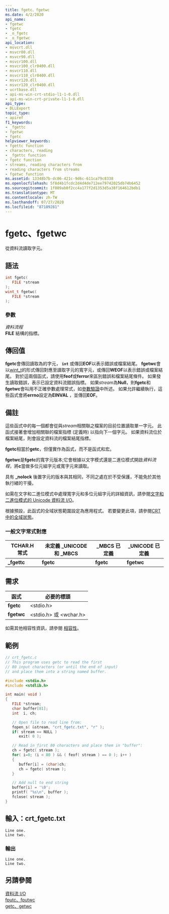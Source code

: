 ```yaml
---
title: fgetc、fgetwc
ms.date: 4/2/2020
api_name:
- fgetwc
- fgetc
- _o_fgetc
- _o_fgetwc
api_location:
- msvcrt.dll
- msvcr80.dll
- msvcr90.dll
- msvcr100.dll
- msvcr100_clr0400.dll
- msvcr110.dll
- msvcr110_clr0400.dll
- msvcr120.dll
- msvcr120_clr0400.dll
- ucrtbase.dll
- api-ms-win-crt-stdio-l1-1-0.dll
- api-ms-win-crt-private-l1-1-0.dll
api_type:
- DLLExport
topic_type:
- apiref
f1_keywords:
- _fgettc
- fgetwc
- fgetc
helpviewer_keywords:
- fgettc function
- characters, reading
- _fgettc function
- fgetc function
- streams, reading characters from
- reading characters from streams
- fgetwc function
ms.assetid: 13348b7b-dc86-421c-9d6c-611ca79c8338
ms.openlocfilehash: 5f8d4b1fcdc2d4d4de712ee79742025db74b6452
ms.sourcegitcommit: 1f009ab0f2cc4a177f2d1353d5a38f164612bdb1
ms.translationtype: MT
ms.contentlocale: zh-TW
ms.lasthandoff: 07/27/2020
ms.locfileid: "87189281"
---
```

# <a name="fgetc-fgetwc"></a>fgetc、fgetwc

從資料流讀取字元。

## <a name="syntax"></a>語法

```C
int fgetc(
   FILE *stream
);
wint_t fgetwc(
   FILE *stream
);
```

### <a name="parameters"></a>參數

*資料流程*<br/>
**FILE** 結構的指標。

## <a name="return-value"></a>傳回值

**fgetc**會傳回讀取為的字元， **`int`** 或傳回**EOF**以表示錯誤或檔案結尾。 **fgetwc**會以[wint_t](../../c-runtime-library/standard-types.md)的形式傳回對應至讀取字元的寬字元，或傳回**WEOF**以表示錯誤或檔案結尾。 對於這兩個函式，請使用**feof**或**ferror**來區別錯誤和檔案結尾條件。 如果發生讀取錯誤，表示已設定資料流錯誤指標。 如果*stream*為**Null**，則**fgetc**和**fgetwc**會叫用不正確參數處理常式，如[參數驗證](../../c-runtime-library/parameter-validation.md)中所述。 如果允許繼續執行，這些函式會將**errno**設定為**EINVAL** ，並傳回**EOF**。

## <a name="remarks"></a>備註

這些函式中的每一個都會從與*stream*相關聯之檔案的目前位置讀取單一字元。 此函式接著會增加相關聯的檔案指標 (定義時) 以指向下一個字元。 如果資料流位於檔案結尾，則會設定資料流的檔案結尾指標。

**fgetc**相當於**getc**，但僅實作為函式，而不是函式和宏。

**fgetwc**是**fgetc**的寬字元版本;它會根據以文字模式還是二進位模式開啟*資料流程*，將**c**當做多位元組字元或寬字元來讀取。

具有 **_nolock** 後置字元的版本與其相同，不同之處在於不受保護，不能免於其他執行緒的干擾。

如需在文字和二進位模式中處理寬字元和多位元組字元的詳細資訊，請參閱[文字和二進位模式的 Unicode 資料流 I/O](../../c-runtime-library/unicode-stream-i-o-in-text-and-binary-modes.md)。

根據預設，此函式的全域狀態範圍設定為應用程式。 若要變更此項，請參閱[CRT 中的全域狀態](../global-state.md)。

### <a name="generic-text-routine-mappings"></a>一般文字常式對應

|TCHAR.H 常式|未定義 _UNICODE 和 _MBCS|_MBCS 已定義|_UNICODE 已定義|
|---------------------|------------------------------------|--------------------|-----------------------|
|**_fgettc**|**fgetc**|**fgetc**|**fgetwc**|

## <a name="requirements"></a>需求

|函式|必要的標頭|
|--------------|---------------------|
|**fgetc**|\<stdio.h>|
|**fgetwc**|\<stdio.h> 或 \<wchar.h>|

如需其他相容性資訊，請參閱 [相容性](../../c-runtime-library/compatibility.md)。

## <a name="example"></a>範例

```C
// crt_fgetc.c
// This program uses getc to read the first
// 80 input characters (or until the end of input)
// and place them into a string named buffer.

#include <stdio.h>
#include <stdlib.h>

int main( void )
{
   FILE *stream;
   char buffer[81];
   int  i, ch;

   // Open file to read line from:
   fopen_s( &stream, "crt_fgetc.txt", "r" );
   if( stream == NULL )
      exit( 0 );

   // Read in first 80 characters and place them in "buffer":
   ch = fgetc( stream );
   for( i=0; (i < 80 ) && ( feof( stream ) == 0 ); i++ )
   {
      buffer[i] = (char)ch;
      ch = fgetc( stream );
   }

   // Add null to end string
   buffer[i] = '\0';
   printf( "%s\n", buffer );
   fclose( stream );
}
```

## <a name="input-crt_fgetctxt"></a>輸入：crt_fgetc.txt

```Input
Line one.
Line two.
```

### <a name="output"></a>輸出

```Output
Line one.
Line two.
```

## <a name="see-also"></a>另請參閱

[資料流 I/O](../../c-runtime-library/stream-i-o.md)<br/>
[fputc、fputwc](fputc-fputwc.md)<br/>
[getc、getwc](getc-getwc.md)<br/>
